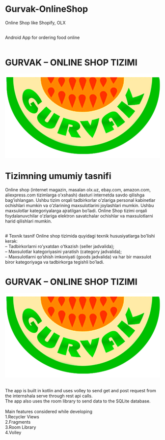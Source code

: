 # Gurvak-OnlineShop
 Online Shop like Shopify, OLX
 
<br/>Android App for ordering food online
<br/>
<br/>
# GURVAK – ONLINE SHOP TIZIMI
![Gurvak](https://github.com/Saidbek7/Gurvak-OnlineShop/blob/master/logoGurvak.png)
<br/>
# Tizimning umumiy tasnifi
Online shop (internet magazin, masalan olx.uz, ebay.com, amazon.com, aliexpress.com tizimlarga o’xshash) dasturi internetda savdo qilishga bag’ishlangan. Ushbu tizim orqali tadbirkorlar o’zlariga personal kabinetlar ochishlari mumkin va o’zlarining maxsulotlarini joylashlari mumkin. Ushbu maxsulotlar kategoriyalarga ajratilgan bo’ladi. Online Shop tizimi orqali foydalanuvchilar o’zlariga elektron savatchalar ochishlar va maxsulotlarni harid qilishlari mumkin. 

<br/>
# Texnik tasnif
Online shop tizimida quyidagi texnik hususiyatlarga bo’lishi kerak: <br/>
– Tadbirkorlarni ro’yxatdan o’tkazish (seller jadvalida); <br/>
– Maxsulotlar kategoriyasini yaratish (category jadvalida); <br/>
– Maxsulotlarni qo’shish imkoniyati (goods jadvalida) va har bir maxsulot biror kategoriyaga va tadbirkorga tegishli bo’ladi.
<br/>

# GURVAK – ONLINE SHOP TIZIMI
![Gurvak](https://github.com/Saidbek7/Gurvak-OnlineShop/blob/master/logoGurvak.png)
<br/>


<br/>The app is built in kotlin and uses volley to send get and post request from the internshala serve through rest api calls.
<br/>The app also uses the room library to send data to the SQLite database.
<br/>
<br/>Main features considered while developing
<br/>1.Recycler Views
<br/>2.Fragments
<br/>3.Room Library
<br/>4.Volley
<br/>
